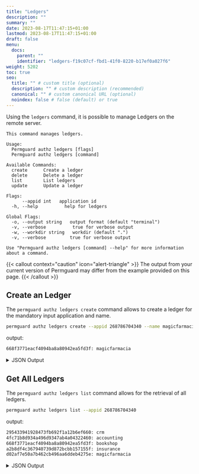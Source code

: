 ```yaml
---
title: "Ledgers"
description: ""
summary: ""
date: 2023-08-17T11:47:15+01:00
lastmod: 2023-08-17T11:47:15+01:00
draft: false
menu:
  docs:
    parent: ""
    identifier: "ledgers-f19c07cf-fbd1-41f0-8220-b17ef0a027f6"
weight: 5202
toc: true
seo:
  title: "" # custom title (optional)
  description: "" # custom description (recommended)
  canonical: "" # custom canonical URL (optional)
  noindex: false # false (default) or true
---
```

Using the `ledgers` command, it is possible to manage Ledgers on the remote server.

```text
This command manages ledgers.

Usage:
  Permguard authz ledgers [flags]
  Permguard authz ledgers [command]

Available Commands:
  create      Create a ledger
  delete      Delete a ledger
  list        List ledgers
  update      Update a ledger

Flags:
      --appid int   application id
  -h, --help          help for ledgers

Global Flags:
  -o, --output string   output format (default "terminal")
  -v, --verbose          true for verbose output
  -w, --workdir string   workdir (default ".")
  -v, --verbose         true for verbose output

Use "Permguard authz ledgers [command] --help" for more information about a command.
```

{{< callout context="caution" icon="alert-triangle" >}}
The output from your current version of Permguard may differ from the example provided on this page.
{{< /callout >}}

## Create an Ledger

The `permguard authz ledgers create` command allows to create a ledger for the mandatory input application and name.

```bash
permguard authz ledgers create --appid 268786704340 --name magicfarmacia
```

output:

```bash
668f3771eacf4094ba8a80942ea5fd3f: magicfarmacia
```

<details>
  <summary>
    JSON Output
  </summary>

```bash
permguard authz ledgers create --appid 268786704340 --name magicfarmacia --output json
```

output:

```bash
{
  "ledgers": [
    {
      "ledger_id": "668f3771eacf4094ba8a80942ea5fd3f",
      "created_at": "2024-08-25T14:50:38.003Z",
      "updated_at": "2024-08-25T14:50:38.003Z",
      "application_id": 268786704340,
      "name": "magicfarmacia"
    }
  ]
}
```

</details>

## Get All Ledgers

The `permguard authz ledgers list` command allows for the retrieval of all ledgers.

```bash
permguard authz ledgers list --appid 268786704340
```

output:

```bash
295433941928473fb692f1a12b6ef660: crm
4fc71b8d934a496d9347ab4a04322460: accounting
668f3771eacf4094ba8a80942ea5fd3f: bookshop
a2b8df4c367940739d872bcbb157155f: insurance
d02af7e50a7b462cb496aa6ddeb4275e: magicfarmacia
```

<details>
  <summary>
    JSON Output
  </summary>

```bash
permguard authz ledgers list --appid 268786704340 --output json
```

output:

```bash
{
  "ledger": [
    {
      "ledger_id": "295433941928473fb692f1a12b6ef660",
      "created_at": "2024-08-25T14:50:30.248Z",
      "updated_at": "2024-08-25T14:50:30.248Z",
      "application_id": 268786704340,
      "name": "crm"
    },
    {
      "ledger_id": "4fc71b8d934a496d9347ab4a04322460",
      "created_at": "2024-08-25T14:50:26.999Z",
      "updated_at": "2024-08-25T14:50:26.999Z",
      "application_id": 268786704340,
      "name": "accounting"
    },
    {
      "ledger_id": "668f3771eacf4094ba8a80942ea5fd3f",
      "created_at": "2024-08-25T14:50:38.003Z",
      "updated_at": "2024-08-25T14:50:38.003Z",
      "application_id": 268786704340,
      "name": "bookshop"
    },
    {
      "ledger_id": "a2b8df4c367940739d872bcbb157155f",
      "created_at": "2024-08-25T14:50:33.046Z",
      "updated_at": "2024-08-25T14:50:33.046Z",
      "application_id": 268786704340,
      "name": "insurance"
    },
    {
      "ledger_id": "d02af7e50a7b462cb496aa6ddeb4275e",
      "created_at": "2024-08-25T14:50:13.705Z",
      "updated_at": "2024-08-25T14:50:13.705Z",
      "application_id": 268786704340,
      "name": "magicfarmacia"
    }
  ]
}
```

</details>
